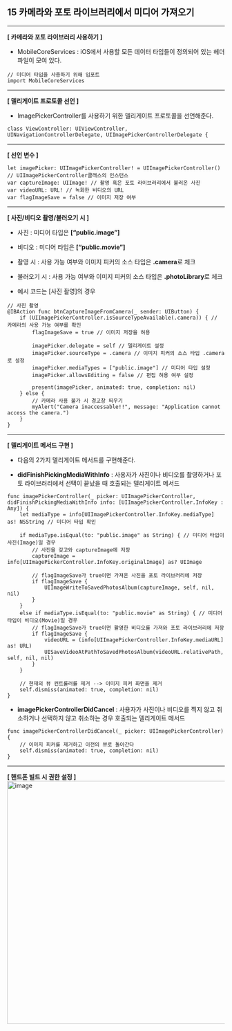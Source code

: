 ## 15 카메라와 포토 라이브러리에서 미디어 가져오기
----

**[ 카메라와 포토 라이브러리 사용하기 ]**
- MobileCoreServices : iOS에서 사용할 모든 데이터 타입들이 정의되어 있는 헤더 파일이 모여 있다.
```
// 미디어 타입을 사용하기 위해 임포트
import MobileCoreServices
```
----


**[ 델리게이트 프로토콜 선언 ]**
- ImagePickerController를 사용하기 위한 델리게이트 프로토콜을 선언해준다.
```
class ViewController: UIViewController, UINavigationControllerDelegate, UIImagePickerControllerDelegate {
```


----
**[ 선언 변수 ]**
```
let imagePicker: UIImagePickerController! = UIImagePickerController() // UIImagePickerController클래스의 인스턴스
var captureImage: UIImage! // 촬영 혹은 포토 라이브러리에서 불러온 사진
var videoURL: URL! // 녹화한 비디오의 URL
var flagImageSave = false // 이미지 저장 여부
```


----
**[ 사진/비디오 촬영/불러오기 시 ]**
- 사진 : 미디어 타입은 **[“public.image”]**
- 비디오 :  미디어 타입은 **[“public.movie”]**
- 촬영 시 : 사용 가능 여부와 이미지 피커의 소스 타입은 **.camera**로 체크
- 불러오기 시 : 사용 가능 여부와 이미지 피커의 소스 타입은 **.photoLibrary**로 체크


- 예시 코드는 [사진 촬영]의 경우
```
// 사진 촬영
@IBAction func btnCaptureImageFromCamera(_ sender: UIButton) {
    if (UIImagePickerController.isSourceTypeAvailable(.camera)) { // 카메라의 사용 가능 여부를 확인
        flagImageSave = true // 이미지 저장을 허용
        
        imagePicker.delegate = self // 델리게이트 설정
        imagePicker.sourceType = .camera // 이미지 피커의 소스 타입 .camera로 설정
        imagePicker.mediaTypes = ["public.image"] // 미디어 타입 설정
        imagePicker.allowsEditing = false // 편집 허용 여부 설정
        
        present(imagePicker, animated: true, completion: nil)
    } else {
        // 카메라 사용 불가 시 경고창 띄우기
        myAlert("Camera inaccessable!!", message: "Application cannot access the camera.")
    }
}
```


----
**[ 델리게이트 메서드 구현 ]**
- 다음의 2가지 델리게이트 메서드를 구현해준다.

- **didFinishPickingMediaWithInfo** : 사용자가 사진이나 비디오를 촬영하거나 포토 라이브러리에서 선택이 끝났을 때 호출되는 델리게이트 메서드
```
func imagePickerController(_ picker: UIImagePickerController, didFinishPickingMediaWithInfo info: [UIImagePickerController.InfoKey : Any]) {
    let mediaType = info[UIImagePickerController.InfoKey.mediaType] as! NSString // 미디어 타입 확인
    
    if mediaType.isEqual(to: "public.image" as String) { // 미디어 타입이 사진(Image)일 경우
        // 사진을 갖고와 captureImage에 저장
        captureImage = info[UIImagePickerController.InfoKey.originalImage] as? UIImage
        
        // flagImageSave가 true이면 가져온 사진을 포토 라이브러리에 저장
        if flagImageSave {
            UIImageWriteToSavedPhotosAlbum(captureImage, self, nil, nil)
        }
    }
    else if mediaType.isEqual(to: "public.movie" as String) { // 미디어 타입이 비디오(Movie)일 경우
        // flagImageSave가 true이면 활영한 비디오를 가져와 포토 라이브러리에 저장
        if flagImageSave {
            videoURL = (info[UIImagePickerController.InfoKey.mediaURL] as! URL)
            UISaveVideoAtPathToSavedPhotosAlbum(videoURL.relativePath, self, nil, nil)
        }
    }
    
    // 현재의 뷰 컨트롤러를 제거 --> 이미지 피커 화면을 제거
    self.dismiss(animated: true, completion: nil)
}
```
- **imagePickerControllerDidCancel** : 사용자가 사진이나 비디오를 찍지 않고 취소하거나 선택하지 않고 취소하는 경우 호출되는 델리게이트 메서드
```
func imagePickerControllerDidCancel(_ picker: UIImagePickerController) {
	// 이미지 피커를 제거하고 이전의 뷰로 돌아간다
    self.dismiss(animated: true, completion: nil)
}
```


----
**[ 핸드폰 빌드 시 권한 설정 ]**
<img width="562" alt="image" src="https://user-images.githubusercontent.com/89764127/224558804-50385cb4-9c74-4691-b201-6a9491b99180.png">

